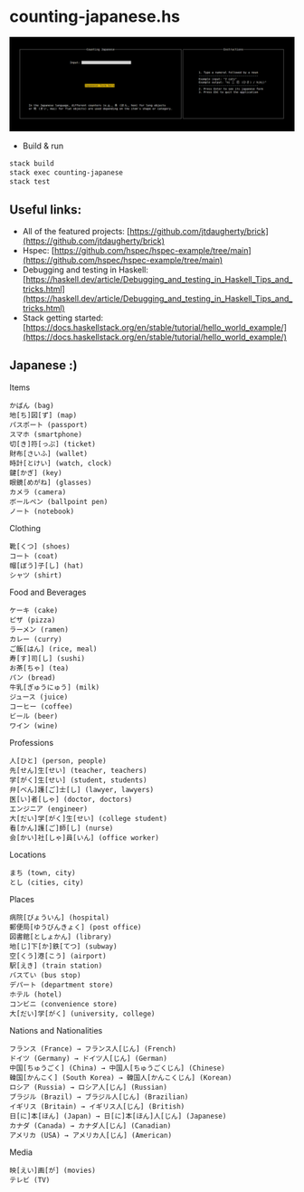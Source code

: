 # counting-japanese.hs

![counting-japanese](demo.gif)

- Build & run

``` shell
stack build
stack exec counting-japanese
stack test
```

## Useful links:

- All of the featured projects: [https://github.com/jtdaugherty/brick](https://github.com/jtdaugherty/brick)
- Hspec: [https://github.com/hspec/hspec-example/tree/main](https://github.com/hspec/hspec-example/tree/main)
- Debugging and testing in Haskell: [https://haskell.dev/article/Debugging_and_testing_in_Haskell_Tips_and_tricks.html](https://haskell.dev/article/Debugging_and_testing_in_Haskell_Tips_and_tricks.html)
- Stack getting started: [https://docs.haskellstack.org/en/stable/tutorial/hello_world_example/](https://docs.haskellstack.org/en/stable/tutorial/hello_world_example/)

## Japanese :)

Items

    かばん (bag)
    地[ち]図[ず] (map)
    パスポート (passport)
    スマホ (smartphone)
    切[き]符[っぷ] (ticket)
    財布[さいふ] (wallet)
    時計[とけい] (watch, clock)
    鍵[かぎ] (key)
    眼鏡[めがね] (glasses)
    カメラ (camera)
    ボールペン (ballpoint pen)
    ノート (notebook)

Clothing

    靴[くつ] (shoes)
    コート (coat)
    帽[ぼう]子[し] (hat)
    シャツ (shirt)

Food and Beverages

    ケーキ (cake)
    ピザ (pizza)
    ラーメン (ramen)
    カレー (curry)
    ご飯[はん] (rice, meal)
    寿[す]司[し] (sushi)
    お茶[ちゃ] (tea)
    パン (bread)
    牛乳[ぎゅうにゅう] (milk)
    ジュース (juice)
    コーヒー (coffee)
    ビール (beer)
    ワイン (wine)

Professions

    人[ひと] (person, people)
    先[せん]生[せい] (teacher, teachers)
    学[がく]生[せい] (student, students)
    弁[べん]護[ご]士[し] (lawyer, lawyers)
    医[い]者[しゃ] (doctor, doctors)
    エンジニア (engineer)
    大[だい]学[がく]生[せい] (college student)
    看[かん]護[ご]師[し] (nurse)
    会[かい]社[しゃ]員[いん] (office worker)

Locations

    まち (town, city)
    とし (cities, city)

Places

    病院[びょういん] (hospital)
    郵便局[ゆうびんきょく] (post office)
    図書館[としょかん] (library)
    地[じ]下[か]鉄[てつ] (subway)
    空[くう]港[こう] (airport)
    駅[えき] (train station)
    バスてい (bus stop)
    デパート (department store)
    ホテル (hotel)
    コンビニ (convenience store)
    大[だい]学[がく] (university, college)

Nations and Nationalities

    フランス (France) → フランス人[じん] (French)
    ドイツ (Germany) → ドイツ人[じん] (German)
    中国[ちゅうごく] (China) → 中国人[ちゅうごくじん] (Chinese)
    韓国[かんこく] (South Korea) → 韓国人[かんこくじん] (Korean)
    ロシア (Russia) → ロシア人[じん] (Russian)
    ブラジル (Brazil) → ブラジル人[じん] (Brazilian)
    イギリス (Britain) → イギリス人[じん] (British)
    日[に]本[ほん] (Japan) → 日[に]本[ほん]人[じん] (Japanese)
    カナダ (Canada) → カナダ人[じん] (Canadian)
    アメリカ (USA) → アメリカ人[じん] (American)

Media

    映[えい]画[が] (movies)
    テレビ (TV)
